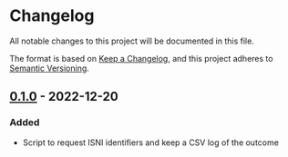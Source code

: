 # Changelog

All notable changes to this project will be documented in this file.

The format is based on [Keep a Changelog](https://keepachangelog.com/en/1.0.0/),
and this project adheres to [Semantic Versioning](https://semver.org/spec/v2.0.0.html).


## [0.1.0] - 2022-12-20

### Added

- Script to request ISNI identifiers and keep a CSV log of the outcome

[0.1.0]: https://github.com/kbrbe/request_isni/releases/tag/v0.1.0
